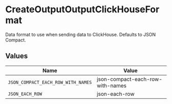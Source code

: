 # CreateOutputOutputClickHouseFormat

Data format to use when sending data to ClickHouse. Defaults to JSON Compact.


## Values

| Name                               | Value                              |
| ---------------------------------- | ---------------------------------- |
| `JSON_COMPACT_EACH_ROW_WITH_NAMES` | json-compact-each-row-with-names   |
| `JSON_EACH_ROW`                    | json-each-row                      |